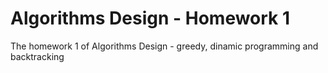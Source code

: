 # Algorithms Design - Homework 1

The homework 1 of Algorithms Design - greedy, dinamic programming and backtracking
